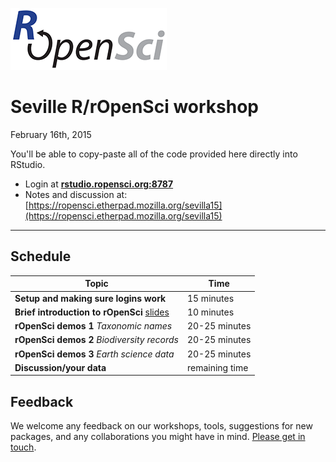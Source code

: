 [![](ropensci_logo.png)](http://ropensci.org/)
# Seville R/rOpenSci workshop  
February 16th, 2015  


You'll be able to copy-paste all of the code provided here directly into RStudio.

* Login at [**rstudio.ropensci.org:8787**](http://rstudio.ropensci.org:8787)
* Notes and discussion at: [https://ropensci.etherpad.mozilla.org/sevilla15](https://ropensci.etherpad.mozilla.org/sevilla15)  

---

## Schedule

|Topic|Time|
|---------------|-------|
|**Setup and making sure logins work**| 15 minutes |
|**Brief introduction to rOpenSci** [slides](http://karthik.github.io/sevilla15/00-introduction/intro_slides/) | 10 minutes |
|**rOpenSci demos 1** *Taxonomic names*  | 20-25 minutes |
|**rOpenSci demos 2** *Biodiversity records* | 20-25 minutes |
|**rOpenSci demos 3** *Earth science data* | 20-25 minutes |
|**Discussion/your data**  | remaining time |

## Feedback

We welcome any feedback on our workshops, tools, suggestions for new packages, and any collaborations you might have in mind. [Please get in touch](http://ropensci.org/contact.html).
